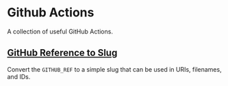 # Github Actions

A collection of useful GitHub Actions.

## [GitHub Reference to Slug](ref-to-slug)

Convert the `GITHUB_REF` to a simple slug that can be used in URIs, filenames, and IDs.
